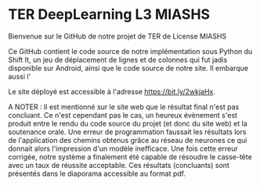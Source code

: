 **TER DeepLearning L3 MIASHS**
==============================

Bienvenue sur le GitHub de notre projet de TER de License MIASHS

Ce GitHub contient le code source de notre implémentation sous Python du Shift It, un jeu de déplacement de lignes et de colonnes qui fut jadis disponible sur Android, 
ainsi que le code source de notre site. Il embarque aussi l'

Le site déployé est accessible à l'adresse https://bit.ly/2wkjaHx.

A NOTER :
Il est mentionné sur le site web que le résultat final n'est pas concluant. Ce n'est cependant pas le cas, un heureux évènement s'est produit entre le rendu du code source du projet (et donc du site web) et la soutenance orale. Une erreur de programmation faussait les résultats lors de l'application des chemins obtenus grâce au réseau de neurones ce qui donnait alors l'impression d'un modèle inefficace. Une fois cette erreur corrigée, notre système a finalement été capable de résoudre le casse-tête avec un taux de réussite acceptable. Ces résultats (concluants) sont présentés dans le diaporama accessible au format pdf.

